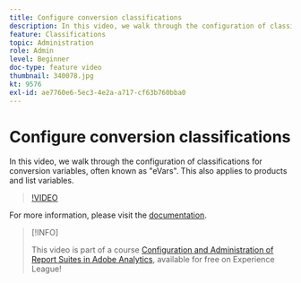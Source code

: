 ```yaml
---
title: Configure conversion classifications
description: In this video, we walk through the configuration of classifications for conversion variables, often known as eVars. This also applies to products and list variables.
feature: Classifications
topic: Administration
role: Admin
level: Beginner
doc-type: feature video
thumbnail: 340078.jpg
kt: 9576
exl-id: ae7760e6-5ec3-4e2a-a717-cf63b760bba0
---
```

# Configure conversion classifications

In this video, we walk through the configuration of classifications for conversion variables, often known as "eVars". This also applies to products and list variables.

>[!VIDEO](https://video.tv.adobe.com/v/340078/?quality=12&learn=on)

For more information, please visit the [documentation](https://experienceleague.adobe.com/docs/analytics/admin/admin-tools/conversion-variables/conversion-classifications.html).

>[!INFO]
>
> This video is part of a course [Configuration and Administration of Report Suites in Adobe Analytics](https://experienceleague.adobe.com/?recommended=Analytics-A-1-2021.1.administration), available for free on Experience League!